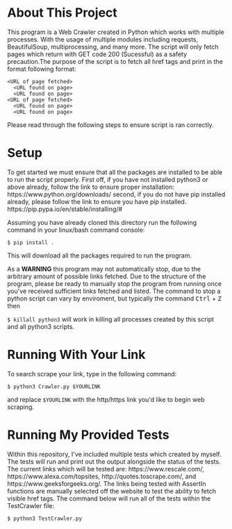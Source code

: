 <h1>About This Project</h1>
<p>
This program is a Web Crawler created in Python which works with multiple processes. With the usage of multiple modules including requests, BeautifulSoup, multiprocessing, and many more. The script will only fetch pages which return with GET code 200 (Sucessful) as a safety precaution.The purpose of the script is to fetch all href tags and print in the format following format: 
  
```
<URL of page fetched>
  <URL found on page>
  <URL found on page>
<URL of page fetched>
  <URL found on page>
  <URL found on page>
```

Please read through the following steps to ensure script is ran correctly.
</p>
<h1>Setup</h1><p>
To get started we must ensure that all the packages are installed to be able to run the script properly. 
First off, if you have not installed python3 or above already, follow the link to ensure proper installation:
https://www.python.org/downloads/
second, if you do not have pip installed already, please follow the link to ensure you have pip installed.
https://pip.pypa.io/en/stable/installing/#

Assuming you have already cloned this directory run the following command in your linux/bash command console:

```
$ pip install .
```
This will download all the packages required to run the program.
</p>
<p>
  As a <b>WARNING</b> this program may not automatically stop, due to the arbitrary amount of possible links fetched. Due to the structure of the program, please be ready to manually stop the program from running once you've received sufficient links fetched and listed. The command to stop a python script can vary by enviroment, but typically the command <kbd>Ctrl</kbd> + <kbd>Z</kbd> then  
  
  `$ killall python3` will work in killing all processes created by this script and all python3 scripts.
  
  <h1>Running With Your Link</h1> 
  <p>
    To search scrape your link, type in the following command:
  
    $ python3 Crawler.py $YOURLINK
  and replace 
  `$YOURLINK` with the http/https link you'd like to begin web scraping. 
  </p>
  </p>
  
<h1>Running My Provided Tests</h1><p>
   Within this repository, I've included multiple tests which created by myself. The tests will run and print out the output alongside the status of the tests. The current links which will be tested are: https://www.rescale.com/, https://www.alexa.com/topsites, http://quotes.toscrape.com/, and https://www.geeksforgeeks.org/. The links being tested with AssertIn functions are manually selected off the website to test the ability to fetch visible href tags. The command below will run all of the tests within the TestCrawler file:
  
  ```
  $ python3 TestCrawler.py
  ```
  
  
  </p>

